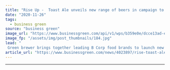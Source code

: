 ```yaml
---
title: "Rise Up -  Toast Ale unveils new range of beers in campaign to transform food system"
date: "2020-11-26"
tags: 
  - business green
source: "business green"
image_url: "https://www.businessgreen.com/api/v1/wps/b359e0e/dcce13ad-eabd-46c3-b1de-b269182af7f8/1/Toast-185x114.jpg"
image_fp: "/assets/img/post_thumbnails/184.jpg"
lead: "
 Green brewer brings together leading B Corp food brands to launch new campaign to raise awareness of sector's huge environmental impacts ..."
article_url: "https://www.businessgreen.com/news/4023897/rise-toast-ale-unveils-range-beers-campaign-transform-food"
---
```


---
